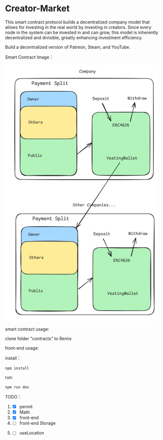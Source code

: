 # Creator-Market
This smart contract protocol builds a decentralized company model that allows for investing in the real world by investing in creators. Since every node in the system can be invested in and can grow, this model is inherently decentralized and divisible, greatly enhancing investment efficiency.

Build a decentralized version of Patreon, Steam, and YouTube.

Smart Contract Image：

![Creator-Market](./public/Creator-Market.jpg)

smart contract usage:

clone folder "contracts" to Remix

front-end usage:

  install：
  
  `npm install`
  
  run:
  
  `npm run dev`

TODO：
1. - [x] permit
2. - [x] Math
3. - [x] front-end
4. - [ ] front-end Storage
5. - [ ] useLocation


